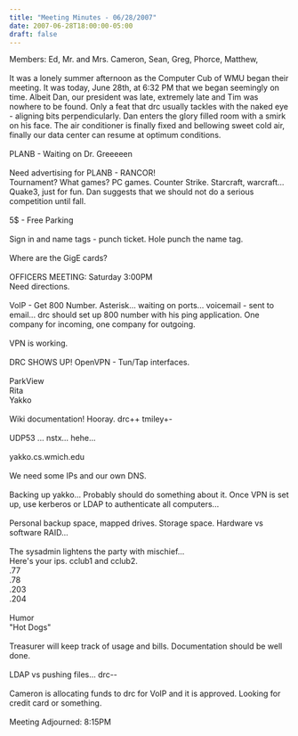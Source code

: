 ```yaml
---
title: "Meeting Minutes - 06/28/2007"
date: 2007-06-28T18:00:00-05:00
draft: false
---
```


Members: Ed, Mr. and Mrs. Cameron, Sean, Greg, Phorce, Matthew, <br />
<br />
It was a lonely summer afternoon as the Computer Cub of WMU began their meeting.  It was today, June 28th, at 6:32 PM that we began seemingly on time.  Albeit Dan, our president was late, extremely late and Tim was nowhere to be found.  Only a feat that drc usually tackles with the naked eye - aligning bits perpendicularly.  Dan enters the glory filled room with a smirk on his face.  The air conditioner is finally fixed and bellowing sweet cold air, finally our data center can resume at optimum conditions.  <br />
<br />
PLANB - Waiting on Dr. Greeeeen<br />
<br />
Need advertising for PLANB - RANCOR!<br />
Tournament?  What games? PC games.  Counter Strike.  Starcraft, warcraft... Quake3, just for fun.  Dan suggests that we should not do a serious competition until fall.  <br />
<br />
5$ - Free Parking<br />
<br />
Sign in and name tags - punch ticket.  Hole punch the name tag.  <br />
<br />
Where are the GigE cards?  <br />
<br />
OFFICERS MEETING: Saturday 3:00PM <br />
Need directions.  <br />
<br />
VoIP - Get 800 Number.  Asterisk... waiting on ports... voicemail - sent to email... drc should set up 800 number with his ping application.  One company for incoming, one company for outgoing.  <br />
  <br />
VPN is working. <br />
<br />
DRC SHOWS UP! OpenVPN - Tun/Tap interfaces.  <br />
<br />
ParkView<br />
Rita<br />
Yakko<br />
<br />
Wiki documentation! Hooray.  drc++ tmiley+-<br />
<br />
UDP53 ... nstx... hehe...<br />
<br />
yakko.cs.wmich.edu<br />
<br />
We need some IPs and our own DNS.  <br />
<br />
Backing up yakko... Probably should do something about it.  Once VPN is set up, use kerberos or LDAP to authenticate all computers... <br />
<br />
Personal backup space, mapped drives.  Storage space.  Hardware vs software RAID... <br />
<br />
The sysadmin lightens the party with mischief... <br />
Here's your ips.  cclub1 and cclub2.  <br />
.77<br />
.78<br />
.203<br />
.204<br />
  <br />
Humor<br />
"Hot Dogs"<br />
<br />
Treasurer will keep track of usage and bills.  Documentation should be well done.  <br />
<br />
LDAP vs pushing files... drc--<br />
<br />
Cameron is allocating funds to drc for VoIP and it is approved.  Looking for credit card or something.  <br />
<br />
Meeting Adjourned: 8:15PM<br />
<br />
  <br />
<br />
<br />
